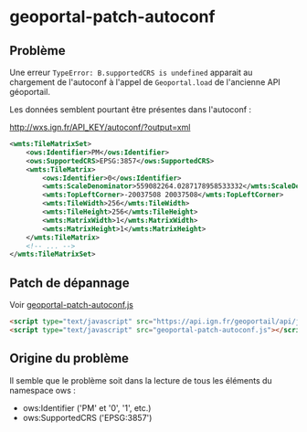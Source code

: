 # geoportal-patch-autoconf

## Problème

Une erreur `TypeError: B.supportedCRS is undefined` apparait au chargement de l'autoconf à l'appel de `Geoportal.load` de l'ancienne API géoportail.

Les données semblent pourtant être présentes dans l'autoconf :

http://wxs.ign.fr/API_KEY/autoconf/?output=xml

```xml
<wmts:TileMatrixSet>
    <ows:Identifier>PM</ows:Identifier>
    <ows:SupportedCRS>EPSG:3857</ows:SupportedCRS>
    <wmts:TileMatrix>
        <ows:Identifier>0</ows:Identifier>
        <wmts:ScaleDenominator>559082264.0287178958533332</wmts:ScaleDenominator>
        <wmts:TopLeftCorner>-20037508 20037508</wmts:TopLeftCorner>
        <wmts:TileWidth>256</wmts:TileWidth>
        <wmts:TileHeight>256</wmts:TileHeight>
        <wmts:MatrixWidth>1</wmts:MatrixWidth>
        <wmts:MatrixHeight>1</wmts:MatrixHeight>
    </wmts:TileMatrix>
    <!-- ... -->
</wmts:TileMatrixSet>
```

## Patch de dépannage

Voir [geoportal-patch-autoconf.js](geoportal-patch-autoconf.js)

```html
<script type="text/javascript" src="https://api.ign.fr/geoportail/api/js/2.1.2/Geoportal.js"></script>
<script type="text/javascript" src="geoportal-patch-autoconf.js"></script>
```

## Origine du problème

Il semble que le problème soit dans la lecture de tous les éléments du namespace ows :

* ows:Identifier ('PM' et '0', '1', etc.)
* ows:SupportedCRS ('EPSG:3857')




